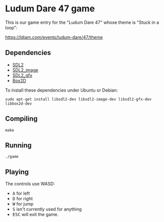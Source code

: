 # Ludum Dare 47 game

This is our game entry for the "Ludum Dare 47" whose theme is "Stuck in a loop":

https://ldjam.com/events/ludum-dare/47/theme

## Dependencies

* [SDL2](https://www.libsdl.org/)
* [SDL2_image](https://www.libsdl.org/projects/SDL_image/)
* [SDL2_gfx](https://www.ferzkopp.net/wordpress/2016/01/02/sdl_gfx-sdl2_gfx/)
* [Box2D](https://box2d.org/)

To install these dependencies under Ubuntu or Debian:

```sudo apt-get install libsdl2-dev libsdl2-image-dev libsdl2-gfx-dev libbox2d-dev```

## Compiling

```make```

## Running

```./game```

## Playing

The controls use WASD:
* <kbd>A</kbd> for left
* <kbd>D</kbd> for right
* <kbd>W</kbd> for jump
* <kbd>S</kbd> isn't currently used for anything
* <kbd>ESC</kbd> will exit the game.
